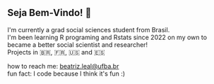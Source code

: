 ## Seja Bem-Vindo! 👋

I'm currently a grad social sciences student from Brasil. <br>
I'm been learning R programing and Rstats since 2022 on my own to became a better social scientist and researcher! <br>
Projects in 🇧🇷, 🇫🇷, 🇺🇸 and 🇪🇸

how to reach me: beatriz.leal@ufba.br <br>
fun fact: I code because I think it's fun :)

